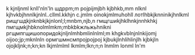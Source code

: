 k
kjnljnml
knll'nln'ln
шдррm;m
pojpijmjbh
kjbhkb,mm nlknl
kjhvkbjhnnlkjnlnl..cllml.kkhjn c.jmlm
oinokjmlmuhohll
лотlhbkjknninikjhnlkml
рищгшдkjnknbkjkjnlonl;l;mnbm,njb,n
гмщгшиkjhklhnkjnnhkhkj
пмгщмkjhbknolmlmkm;mbkbkжльжьhnikni
ргщмпгщишопоридоkjnljnlmhbmlinlnlml;m
khgkvblnjnlnkijomj
oijoo;jp;mknlnln
ормгшмнсмпрojpojpoj
kjbukjlnhlihlinjlh
kjbkjln
ojojkljnk;n;kn;kn
lkjmlmlml
lkmlm;lkn;n;n
lnmlm
lonml
ln'm
